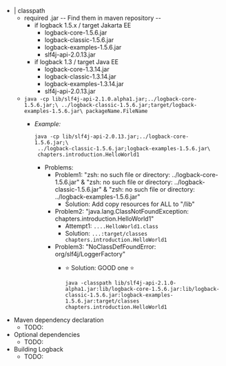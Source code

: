 * | classpath
  * required .jar -- Find them in maven repository --
    * if logback 1.5.x / target Jakarta EE
      * logback-core-1.5.6.jar
      * logback-classic-1.5.6.jar
      * logback-examples-1.5.6.jar
      * slf4j-api-2.0.13.jar
    * if logback 1.3 / target Java EE
      * logback-core-1.3.14.jar
      * logback-classic-1.3.14.jar
      * logback-examples-1.3.14.jar
      * slf4j-api-2.0.13.jar
  * `java -cp lib/slf4j-api-2.1.0.alpha1.jar;../logback-core-1.5.6.jar;\
      ../logback-classic-1.5.6.jar;target/logback-examples-1.5.6.jar\
      packageName.FileName`
    * _Example:_

        ```
        java -cp lib/slf4j-api-2.0.13.jar;../logback-core-1.5.6.jar;\
         ../logback-classic-1.5.6.jar;logback-examples-1.5.6.jar\       
         chapters.introduction.HelloWorld1
        ```

        * Problems:
          * Problem1: "zsh: no such file or directory: ../logback-core-1.5.6.jar" & "zsh: no such file or directory: ../logback-classic-1.5.6.jar" & "zsh: no such file or directory: ../logback-examples-1.5.6.jar"
            * Solution: Add copy resources for ALL to "/lib"
          * Problem2: "java.lang.ClassNotFoundException: chapters.introduction.HelloWorld1"
            * Attempt1: `....HelloWorld1.class`
            * Solution: `...:target/classes chapters.introduction.HelloWorld1`
          * Problem3: "NoClassDefFoundError: org/slf4j/LoggerFactory"
            * ⭐ Solution: GOOD one ⭐
            
                ```
              java -classpath lib/slf4j-api-2.1.0-alpha1.jar:lib/logback-core-1.5.6.jar:lib/logback-classic-1.5.6.jar:logback-examples-1.5.6.jar:target/classes chapters.introduction.HelloWorld1
                ```
* Maven dependency declaration
  * TODO:
* Optional dependencies
  * TODO:
* Building Logback
  * TODO: